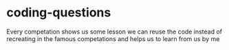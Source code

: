 # coding-questions
Every competation shows us some lesson we can reuse the code instead of recreating in the famous competations and helps us to learn from us
by me
